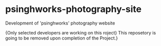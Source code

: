 # psinghworks-photography-site
Development of 'psinghworks' photography website 

{Only selected developers are working on this roject}
This reposetory is going to be removed upon completion of the Project.}
